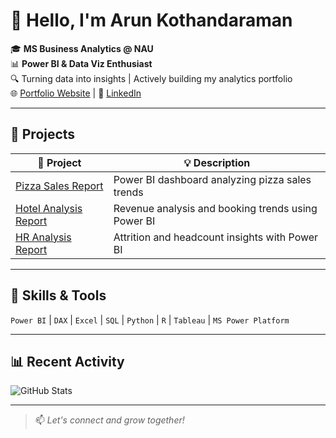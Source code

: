 # 👋 Hello, I'm Arun Kothandaraman

🎓 **MS Business Analytics @ NAU**  
📊 **Power BI & Data Viz Enthusiast**  
🔍 Turning data into insights | Actively building my analytics portfolio  
🌐 [Portfolio Website](#) | 💼 [LinkedIn](#)

---

## 🚀 Projects

| 📁 Project | 💡 Description |
|-----------|----------------|
| [Pizza Sales Report](https://github.com/ArunKothandaraman94/Pizza-Sales-Analysis-Report) | Power BI dashboard analyzing pizza sales trends |
| [Hotel Analysis Report](https://github.com/ArunKothandaraman94/Hotel-Analysis-Report) | Revenue analysis and booking trends using Power BI |
| [HR Analysis Report](https://github.com/ArunKothandaraman94/HR-Analysis-Report) | Attrition and headcount insights with Power BI |

---

## 🧰 Skills & Tools
`Power BI` | `DAX` | `Excel` | `SQL` | `Python` | `R` | `Tableau` | `MS Power Platform`

---

## 📊 Recent Activity
![GitHub Stats](https://github-readme-stats.vercel.app/api?username=ArunKothandaraman94&show_icons=true&theme=gruvbox)

---

> 📫 *Let's connect and grow together!*
